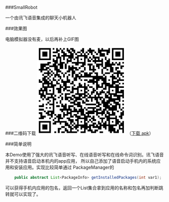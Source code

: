 ###SmallRobot

一个由讯飞语音集成的聊天小机器人

###效果图

电脑模拟器没有麦，以后再补上GIF图

###二维码下载
 ![image](/demo_res/二维码.png)
（[下载 apk](https://github.com/Roc-egg/SmallRobot/raw/master/demo_res/demo.apk)）

###简单说明

本Demo使用了强大的讯飞语音听写、在线语音听写和在线命令词识别。讯飞语音并不支持语音启动本机内的app应用，
所以自己添加了语音启动手机内的系统应用和安装应用。实现比较简单通过 PackageManager的
```java
    public abstract List<PackageInfo> getInstalledPackages(int var1);
```
可以获得手机内应用的包名，返回一个List集合拿到应用的名称和包名再加判断跳转就可以实现了。
